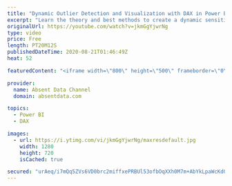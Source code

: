 ```yaml
---
title: "Dynamic Outlier Detection and Visualization with DAX in Power BI"
excerpt: "Learn the theory and best methods to create a dynamic sensitive outlier detectionand customize it to your particular dataset."
originalUrl: https://youtube.com/watch?v=jkmGgYjwrNg
type: video
price: Free
length: PT20M12S
publishedDateTime: 2020-08-21T01:46:49Z
heat: 52

featuredContent: "<iframe width=\"800\" height=\"500\" frameborder=\"0\" src=\"https://www.youtube.com/embed/jkmGgYjwrNg\" allow=\"accelerometer; autoplay; encrypted-media; gyroscope; picture-in-picture\" allowfullscreen></iframe>"

provider:
  name: Absent Data Channel
  domain: absentdata.com

topics:
  - Power BI
  - DAX

images:
  - url: https://i.ytimg.com/vi/jkmGgYjwrNg/maxresdefault.jpg
    width: 1280
    height: 720
    isCached: true

secured: "urAeq/i7mQq5ZVs6VD0brc2miffxePRBUl53ofbOqXXh0M7m+AbYkLpaWcKdOQhbUJ4ahV5u4/riCwOUdqrenlFGxB0HZzV9cwbiVEbRfK8wkAYvfcN29N+iY1uTn2DO4OmBt/00AlNBKrpLwkvOBb/O7HFwzYsST7jWsqm4y+0JGKW6NCjJZoWguJThPk/lFadDsu+Z363oy+Yde9KtDKAKaULs2gfBsA2mOg+Ecr+6r2KYHEUrWWW8wrpSZXKmK/HHoE44t4A3eZlmjMxNVNC6wVRMZE5Ecigs9eB1Pr0v6gDgcaq3Ug76OXE62kbun5kFk1iZu5iyvndGX310K7SdD84NUv2S9CPwJ3UBiKJAEMWsKIU9Fpu1MMr90yL7vd3bYKYZmCgdC+Dz8jdCJdFPW1dy8hZiAXqhkZzeD6g=;tIYhLjy7m8YrT+k0glBUYA=="
---
```


